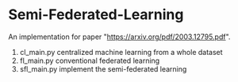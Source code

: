 # Semi-Federated-Learning
An implementation for paper "https://arxiv.org/pdf/2003.12795.pdf".
1. cl_main.py centralized machine learning from a whole dataset
2. fl_main.py conventional federated learning 
3. sfl_main.py implement the semi-federated learning
